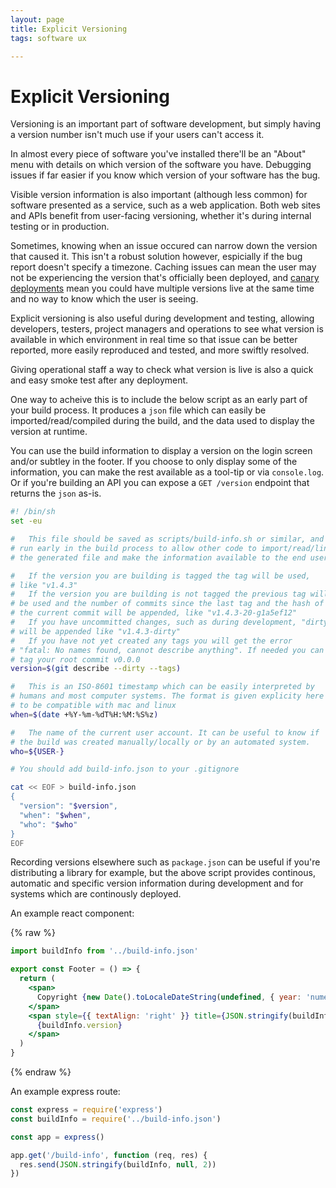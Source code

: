 ```yaml
---
layout: page
title: Explicit Versioning
tags: software ux

---
```


# Explicit Versioning

Versioning is an important part of software development, but simply
having a version number isn't much use if your users can't access it.

In almost every piece of software you've installed there'll be an
"About" menu with details on which version of the software you have.
Debugging issues if far easier if you know which version of your
software has the bug.

Visible version information is also important (although less common) for
software presented as a service, such as a web application. Both web
sites and APIs benefit from user-facing versioning, whether it's during
internal testing or in production.

Sometimes, knowing when an issue occured can narrow down the version
that caused it. This isn't a robust solution however, espicially if the
bug report doesn't specify a timezone. Caching issues can mean the user
may not be experiencing the version that's officially been deployed, and
[canary deployments](https://wa.aws.amazon.com/wat.concept.canary-deployment.en.html)
mean you could have multiple versions live at the same time and no way
to know which the user is seeing.

Explicit versioning is also useful during development and testing,
allowing developers, testers, project managers and operations to see
what version is available in which environment in real time so that
issue can be better reported, more easily reproduced and tested, and
more swiftly resolved.

Giving operational staff a way to check what version is live is also a
quick and easy smoke test after any deployment.

One way to acheive this is to include the below script as an early part
of your build process. It produces a `json` file which can easily be
imported/read/compiled during the build, and the data used to display
the version at runtime.

You can use the build information to display a version on the login
screen and/or subtley in the footer. If you choose to only display some
of the information, you can make the rest available as a tool-tip or via
`console.log`.  Or if you're building an API you can expose a `GET
/version` endpoint that returns the `json` as-is.

```sh
#! /bin/sh
set -eu

#   This file should be saved as scripts/build-info.sh or similar, and
# run early in the build process to allow other code to import/read/link
# the generated file and make the information available to the end user.

#   If the version you are building is tagged the tag will be used,
# like "v1.4.3"
#   If the version you are building is not tagged the previous tag will
# be used and the number of commits since the last tag and the hash of
# the current commit will be appended, like "v1.4.3-20-g1a5ef12"
#   If you have uncommitted changes, such as during development, "dirty"
# will be appended like "v1.4.3-dirty"
#   If you have not yet created any tags you will get the error
# "fatal: No names found, cannot describe anything". If needed you can
# tag your root commit v0.0.0
version=$(git describe --dirty --tags)

#   This is an ISO-8601 timestamp which can be easily interpreted by
# humans and most computer systems. The format is given explicity here
# to be compatible with mac and linux
when=$(date +%Y-%m-%dT%H:%M:%S%z)

#   The name of the current user account. It can be useful to know if
# the build was created manually/locally or by an automated system.
who=${USER-}

# You should add build-info.json to your .gitignore

cat << EOF > build-info.json
{
  "version": "$version",
  "when": "$when",
  "who": "$who"
}
EOF
```

Recording versions elsewhere such as `package.json` can be useful if
you're distributing a library for example, but the above script provides
continous, automatic and specific version information during development
and for systems which are continously deployed.

An example react component:

{% raw %}

```jsx
import buildInfo from '../build-info.json'

export const Footer = () => {
  return (
    <span>
      Copyright {new Date().toLocaleDateString(undefined, { year: 'numeric'})}
    </span>
    <span style={{ textAlign: 'right' }} title={JSON.stringify(buildInfo, null, 2)}>
      {buildInfo.version}
    </span>
  )
}
```

{% endraw %}

An example express route:

```js
const express = require('express')
const buildInfo = require('../build-info.json')

const app = express()

app.get('/build-info', function (req, res) {
  res.send(JSON.stringify(buildInfo, null, 2))
})
```
